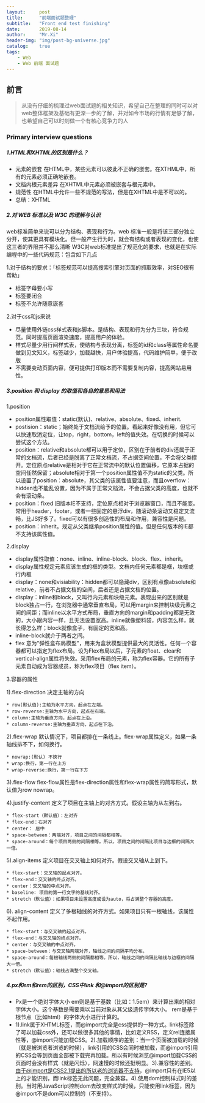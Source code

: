 ```yaml
---
layout:     post
title:      "前端面试题整理"
subtitle:   "Front end test finishing"
date:       2019-08-14
author:     "Mr.Xi"
header-img: "img/post-bg-universe.jpg"
catalog:    true
tags:
    - Web
    - Web 前端 面试题
---
```


## 前言

>从没有仔细的梳理过web面试题的相关知识，希望自己在整理的同时可以对web整体框架及基础有更深一步的了解，并对如今市场的行情有足够了解，也希望自己可以时刻做一个有核心竞争力的人


### Primary interview questions

##### 1.HTML和XHTML的区别是什么？
 * 元素的嵌套
 在HTML中，某些元素可以彼此不正确的嵌套。在XTHML中，所有的元素必须正确地嵌套。
 * 文档内根元素差异
 在XHTML中元素必须被嵌套与<html>根元素中。
 * 规范性
 在HTML中允许一些不规范的写法，但是在XHTML中是不可以的。
 * 总结：XHTML

##### 2.对 WEB 标准以及 W3C 的理解与认识
 web标准简单来说可以分为结构、表现和行为。web 标准一般是将该三部分独立分开，使其更具有模块化。但一般产生行为时，就会有结构或者表现的变化，也使这三者的界限并不那么清晰
 W3C对web标准提出了规范化的要求，也就是在实际编程中的一些代码规范：包含如下几点
 
 1.对于结构的要求：「标签规范可以提高搜索引擎对页面的抓取效率，对SEO很有帮助」
 
  * 标签字母要小写
  * 标签要闭合
  * 标签不允许随意嵌套
  
 2.对于css和js来说
 
  * 尽量使用外链css样式表和js脚本。是结构、表现和行为分为三块，符合规范。同时提高页面渲染速度，提高用户的体验。
  * 样式尽量少用行间样式表，使结构与表现分离，标签的id和class等属性命名要做到见文知义，标签越少，加载越快，用户体验提高，代码维护简单，便于改版
  * 不需要变动页面内容，便可提供打印版本而不需要复制内容，提高网站易用性。
  
  

##### 3.position 和 display 的取值和各自的意思和用法
 
  1.position
   * position属性取值：static(默认)、relative、absolute、fixed、inherit.
   * postision：static；始终处于文档流给予的位置。看起来好像没有用，但它可以快速取消定位，让top，right，bottom，left的值失效。在切换的时候可以尝试这个方法。
   * position：relative和absolute都可以用于定位，区别在于前者的div还属于正常的文档流，后者已经是脱离了正常文档流，不占据空间位置，不会将父类撑开。定位原点relative是相对于它在正常流中的默认位置偏移，它原本占据的空间任然保留；absolute相对于第一个position属性值不为static的父类。所以设置了position：absolute，其父类的该属性值要注意，而且overflow：hidden也不能乱设置，因为不属于正常文档流，不会占据父类的高度，也就不会有滚动条。
   * position：fixed 旧版本IE不支持，定位原点相对于浏览器窗口，而且不能变。常用于header，footer，或者一些固定的悬浮div，随滚动条滚动又稳定又流畅，比JS好多了。fixed可以有很多创造性的布局和作用，兼容性是问题。
   * position：inherit。规定从父类继承position属性的值。但是任何版本的IE都不支持该属性值。
  
  2.display
   * display属性取值：none、inline、inline-block、block、flex、inherit。
   * display属性规定元素应该生成的框的类型。文档内任何元素都是框，块框或行内框
   * display：none和visiability：hidden都可以隐藏div，区别有点像absolute和relative，前者不占据文档的空间，后者还是占据文档的位置。
   * display：inline和block，又叫行内元素和块级元素。表现出来的区别就是block独占一行，在浏览器中通常垂直布局，可以用margin来控制块级元素之间的间距；而inline以水平方式布局，垂直方向的margin和padding都是无效的，大小跟内容一样，且无法设置宽高。inline就像塑料袋，内容怎么样，就长得怎么样；block就像盒子，有固定的宽和高。
   * inline-block就介于两者之间。
   * flex 意为"弹性盒布局模型"，用来为盒状模型提供最大的灵活性。任何一个容器都可以指定为flex布局。设为Flex布局以后，子元素的float、clear和vertical-align属性将失效。采用flex布局的元素，称为flex容器。它的所有子元素自动成为容器成员，称为flex项目（flex item）。
     
  3.容器的属性
  
   1).flex-direction 决定主轴的方向
   
    * row(默认值):主轴为水平方向，起点在左端。
    * row-reverse:主轴为水平方向，起点在右端。
    * column:主轴为垂直方向，起点在上沿。
    * column-reverse:主轴为垂直方向，起点在下沿。
   2).flex-wrap 默认情况下，项目都排在一条线上。flex-wrap属性定义，如果一条轴线排不下，如何换行。
   
    * nowrap:(默认) 不换行
    * wrap:换行，第一行在上方
    * wrap-reverse:换行，第一行在下方
    
   3).flex-flow flex-flow属性是flex-direction属性和flex-wrap属性的简写形式，默认值为row nowrap。
   
   4).justify-content 定义了项目在主轴上的对齐方式。假设主轴为从左到右。
   
    * flex-start（默认值）：左对齐
    * flex-end：右对齐
    * center： 居中
    * space-between：两端对齐，项目之间的间隔都相等。
    * space-around：每个项目两侧的间隔相等。所以，项目之间的间隔比项目与边框的间隔大一倍。
    
   5).align-items 定义项目在交叉轴上如何对齐。假设交叉轴从上到下。
    
    * flex-start：交叉轴的起点对齐。
    * flex-end：交叉轴的终点对齐。
    * center：交叉轴的中点对齐。
    * baseline: 项目的第一行文字的基线对齐。
    * stretch（默认值）：如果项目未设置高度或设为auto，将占满整个容器的高度。
    
   6). align-content   定义了多根轴线的对齐方式。如果项目只有一根轴线，该属性不起作用。
    
    * flex-start：与交叉轴的起点对齐。
    * flex-end：与交叉轴的终点对齐。
    * center：与交叉轴的中点对齐。
    * space-between：与交叉轴两端对齐，轴线之间的间隔平均分布。
    * space-around：每根轴线两侧的间隔都相等。所以，轴线之间的间隔比轴线与边框的间隔大一倍。
    * stretch（默认值）：轴线占满整个交叉轴。
    
    
##### 4.px和em和rem的区别，CSS中link 和@import的区别是?
  * Px是一个绝对字体大小 
  em则是基于基数（比如：1.5em）来计算出来的相对字体大小。这个基数是需要乘以当前对象从其父级遗传字体大小。 
  rem是基于根节点（比如html）的字体大小进行计算的。
  * 1).link属于XHTML标签，而@import完全是css提供的一种方式。link标签除了可以加载css外，还可以做很多其他的事情，比如定义RSS，定义rel连接属性等，@import只能加载CSS。2).加载顺序的差别：当一个页面被加载的时候（就是被浏览者浏览的时候），link引用的CSS会同时被加载，而@import引用的CSS会等到页面全部被下载完再加载。所以有时候浏览@import加载CSS的页面时会没有样式（就是闪烁），网速慢的时候还挺明显。3).兼容性的差别。由于@import是CSS2.1提出的所以老的浏览器不支持，@import只有在IE5以上的才能识别，而link标签无此问题，完全兼容。4).使用dom控制样式时的差别。当时用JavaScript控制dom去改变样式的时候，只能使用link标签，因为@import不是dom可以控制的（不支持）。
 
 
 
 
 

 

    
